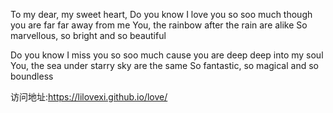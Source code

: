 To my dear, my sweet heart,
Do you know 
I love you so soo much
though you are far far away from me
You, the rainbow after the rain are alike
So marvellous, so bright and so beautiful
 
Do you know
I miss you so soo much
cause you are deep deep into my soul
You, the sea under starry sky are the same
So fantastic, so magical and so boundless

访问地址:https://lilovexi.github.io/love/
